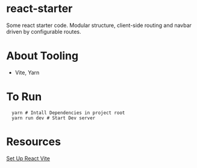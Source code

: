 # react-starter
Some react starter code. Modular structure, client-side routing and navbar driven by configurable routes.

# About Tooling
- Vite, Yarn

# To Run
```
  yarn # Intall Dependencies in project root
  yarn run dev # Start Dev server
```

# Resources
[Set Up React Vite](https://www.digitalocean.com/community/tutorials/how-to-set-up-a-react-project-with-vite)
